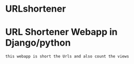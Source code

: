 # URLshortener

# URL Shortener Webapp in Django/python

```
this webapp is short the Urls and also count the views

```
